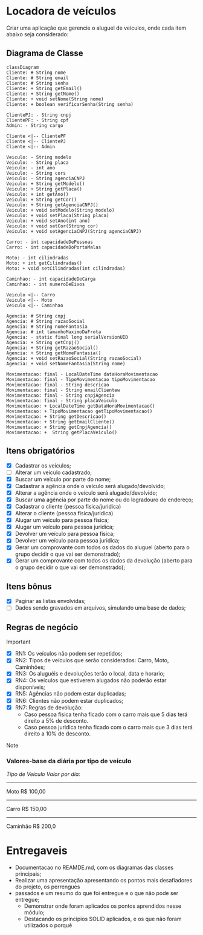 # Locadora de veículos

Criar uma aplicação que gerencie o aluguel de veículos, onde cada item abaixo seja considerado:

## Diagrama de Classe
```mermaid
classDiagram
Cliente: # String nome
Cliente: # String email
Cliente: # String senha
Cliente: + String getEmail()
Cliente: + String getNome()
Cliente: + void setNome(String nome)
Cliente: + boolean verificarSenha(String senha)

ClientePJ: - String cnpj
ClientePF: - String cpf
Admin: - String cargo

Cliente <|-- ClientePF
Cliente <|-- ClientePJ
Cliente <|-- Admin

Veiculo: - String modelo
Veiculo: - String placa
Veiculo: - int ano
Veiculo: - String cors
Veiculo: - String agenciaCNPJ
Veiculo: + String getModelo() 
Veiculo: + String getPlaca() 
Veiculo: + int getAno() 
Veiculo: + String getCor() 
Veiculo: + String getAgenciaCNPJ() 
Veiculo: + void setModelo(String modelo)
Veiculo: + void setPlaca(String placa)
Veiculo: + void setAno(int ano)
Veiculo: + void setCor(String cor)
Veiculo: + void setAgenciaCNPJ(String agenciaCNPJ) 

Carro: - int capacidadeDePessoas
Carro: - int capacidadeDoPortaMalas

Moto: - int cilindradas
Moto: + int getCilindradas() 
Moto: + void setCilindradas(int cilindradas)

Caminhao: - int capacidadeDeCarga
Caminhao: - int numeroDeEixos

Veiculo <|-- Carro
Veiculo <|-- Moto
Veiculo <|-- Caminhao

Agencia: # String cnpj
Agencia: # String razaoSocial
Agencia: # String nomeFantasia
Agencia: # int tamanhoMaximoDaFrota
Agencia: - static final long serialVersionUID
Agencia: + String getCnpj()
Agencia: + String getRazaoSocial()
Agencia: + String getNomeFantasia()
Agencia: + void setRazaoSocial(String razaoSocial)
Agencia: + void setNomeFantasia(String nome)

Movimentacao: final - LocalDateTime dataHoraMovimentacao
Movimentacao: final - TipoMovimentacao tipoMovimentacao
Movimentacao: final - String descricao
Movimentacao: final - String emailClientew
Movimentacao: final - String cnpjAgencia
Movimentacao: final - String placaVeiculo
Movimentacao: + LocalDateTime getDataHoraMovimentacao() 
Movimentacao: + TipoMovimentacao getTipoMovimentacao() 
Movimentacao: + String getDescricao() 
Movimentacao: + String getEmailCliente() 
Movimentacao: + String getCnpjAgencia() 
Movimentacao: +  String getPlacaVeiculo() 

```

## Itens obrigatórios

- [x] Cadastrar os veículos;
- [ ] Alterar um veículo cadastrado;
- [x] Buscar um veículo por parte do nome;
- [x] Cadastrar a agência onde o veículo será alugado/devolvido;
- [x] Alterar a agência onde o veículo será alugado/devolvido;
- [x] Buscar uma agência por parte do nome ou do logradouro do endereço;
- [x] Cadastrar o cliente (pessoa fisica/juridica)
- [x] Alterar o cliente (pessoa fisica/juridica)
- [x] Alugar um veículo para pessoa fisica;
- [x] Alugar um veículo para pessoa juridica;
- [x] Devolver um veículo para pessoa fisica;
- [x] Devolver um veículo para pessoa juridica;
- [x] Gerar um comprovante com todos os dados do aluguel (aberto para o grupo decidir o que vai ser demonstrado);
- [x] Gerar um comprovante com todos os dados da devolução (aberto para o grupo decidir o que vai ser demonstrado);

## Itens bônus

- [x] Paginar as listas envolvidas;
- [ ] Dados sendo gravados em arquivos, simulando uma base de dados;

## Regras de negócio

> [!IMPORTANT]
> - [x] RN1: Os veículos não podem ser repetidos;
> - [x] RN2: Tipos de veículos que serão considerados: Carro, Moto, Caminhões;
> - [x] RN3: Os aluguéis e devoluções terão o local, data e horario;
> - [x] RN4: Os veículos que estiverem alugados não poderão estar disponíveis;
> - [x] RN5: Agências não podem estar duplicadas;
> - [x] RN6: Clientes não podem estar duplicados;
> - [x] RN7: Regras de devolução: 
>    - Caso pessoa fisica tenha ficado com o carro mais que 5 dias terá direito a 5% de desconto. 
>    - Caso pessoa juridica tenha ficado com o carro mais que 3 dias terá direito a 10% de desconto.

> [!NOTE]
> ### Valores-base da diária por tipo de veículo
> 
> *Tipo de Veículo Valor por dia:*
> _____________________
>  Moto R$ 100,00
> _____________________
>  Carro R$ 150,00
> _____________________
>  Caminhão R$ 200,0


# Entregaveis

- Documentacao no REAMDE.md, com os diagramas das classes principais;
- Realizar uma apresentação apresentando os pontos mais desafiadores do projeto, os perrengues
- passados e um resumo do que foi entregue e o que não pode ser entregue;
    - Demonstrar onde foram aplicados os pontos aprendidos nesse módulo;
    - Destacando os príncipios SOLID aplicados, e os que não foram utilizados o porquê
